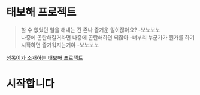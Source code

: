 # 태보해 프로젝트
> 할 수 없었던 일을 해내는 건 존나 즐거운 일이잖아요? -보노보노  
> 나중에 곤란해질거라면 나중에 곤란해하면 되잖아 -너부리
> 누군가가 뭔가를 하기 시작하면 즐거워지는거야 -보노보노

[성록이가 소개하는 태보해 프로젝트](pdf/taebohaeProject.pdf)

# 시작합니다


